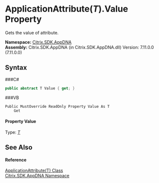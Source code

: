 # ApplicationAttribute(*T*).Value Property 
 

Gets the value of attribute.

**Namespace:**&nbsp;<a href="N_Citrix_SDK_AppDNA">Citrix.SDK.AppDNA</a><br />**Assembly:**&nbsp;Citrix.SDK.AppDNA (in Citrix.SDK.AppDNA.dll) Version: 7.11.0.0 (7.11.0.0)

## Syntax

###C#
```csharp
public abstract T Value { get; }
```

###VB
```vbnet
Public MustOverride ReadOnly Property Value As T
	Get
```


#### Property Value
Type: <a href="T_Citrix_SDK_AppDNA_ApplicationAttribute_1">*T*</a>

## See Also


#### Reference
<a href="T_Citrix_SDK_AppDNA_ApplicationAttribute_1">ApplicationAttribute(T) Class</a><br /><a href="N_Citrix_SDK_AppDNA">Citrix.SDK.AppDNA Namespace</a><br />
